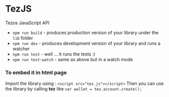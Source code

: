 # TezJS

Tezos JavaScript API

* `npm run build` - produces production version of your library under the `lib` folder
* `npm run dev` - produces development version of your library and runs a watcher
* `npm run test` - well ... it runs the tests :)
* `npm run test:watch` - same as above but in a watch mode

### To embed it in html page
Import the library using : `<script src="tez.js"></script>`
Then you can use the library by calling __tez__ like `var wallet = tez.account.create();`
